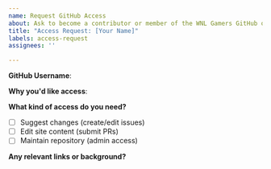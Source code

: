 ```yaml
---
name: Request GitHub Access
about: Ask to become a contributor or member of the WNL Gamers GitHub organisation
title: "Access Request: [Your Name]"
labels: access-request
assignees: ''

---
```


**GitHub Username**: <!-- your GitHub username -->

**Why you'd like access**:
<!-- A short explanation -->

**What kind of access do you need?**
- [ ] Suggest changes (create/edit issues)
- [ ] Edit site content (submit PRs)
- [ ] Maintain repository (admin access)

**Any relevant links or background?**
<!-- Optional -->
